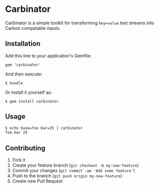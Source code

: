 # Carbinator

Carbinator is a simple toolkit for transforming `key=value` text streams into Carbon compatable inputs.

## Installation

Add this line to your application's Gemfile:

    gem 'carbinator'

And then execute:

    $ bundle

Or install it yourself as:

    $ gem install carbinator

## Usage

```bash
$ echo base=foo bar=25 | carbinator 
foo.bar 25
```

## Contributing

1. Fork it
2. Create your feature branch (`git checkout -b my-new-feature`)
3. Commit your changes (`git commit -am 'Add some feature'`)
4. Push to the branch (`git push origin my-new-feature`)
5. Create new Pull Request
